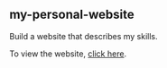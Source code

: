 ## my-personal-website
Build a website that describes my skills.

To view the website, [click here](https://ritikaranjan151.github.io/my-personal-website/).
